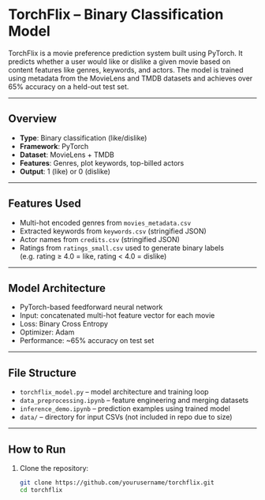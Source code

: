 # TorchFlix – Binary Classification Model

TorchFlix is a movie preference prediction system built using PyTorch. It predicts whether a user would like or dislike a given movie based on content features like genres, keywords, and actors. The model is trained using metadata from the MovieLens and TMDB datasets and achieves over 65% accuracy on a held-out test set.

---

## Overview

- **Type**: Binary classification (like/dislike)
- **Framework**: PyTorch
- **Dataset**: MovieLens + TMDB
- **Features**: Genres, plot keywords, top-billed actors
- **Output**: 1 (like) or 0 (dislike)

---

## Features Used

- Multi-hot encoded genres from `movies_metadata.csv`
- Extracted keywords from `keywords.csv` (stringified JSON)
- Actor names from `credits.csv` (stringified JSON)
- Ratings from `ratings_small.csv` used to generate binary labels  
  (e.g. rating ≥ 4.0 = like, rating < 4.0 = dislike)

---

## Model Architecture

- PyTorch-based feedforward neural network
- Input: concatenated multi-hot feature vector for each movie
- Loss: Binary Cross Entropy
- Optimizer: Adam
- Performance: ~65% accuracy on test set

---

## File Structure

- `torchflix_model.py` – model architecture and training loop
- `data_preprocessing.ipynb` – feature engineering and merging datasets
- `inference_demo.ipynb` – prediction examples using trained model
- `data/` – directory for input CSVs (not included in repo due to size)

---

## How to Run

1. Clone the repository:
   ```bash
   git clone https://github.com/yourusername/torchflix.git
   cd torchflix
